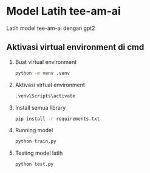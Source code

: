 # Model Latih tee-am-ai

Latih model tee-am-ai dengan gpt2

## Aktivasi virtual environment di cmd

1. Buat virtual environment
    ```sh
    python -m venv .venv
    ```

2. Aktivasi virtual environment
    ```sh
    .venv\Scripts\activate
    ```

3. Install semua library
    ```sh
    pip install -r requirements.txt
    ```

4. Running model
    ```sh
    python train.py
    ```

5. Testing model latih
    ```sh
    python test.py
    ```